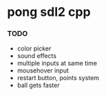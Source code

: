 # pong sdl2 cpp

### TODO
- color picker
- sound effects
- multiple inputs at same time
- mousehover input
- restart button, points system
- ball gets faster
